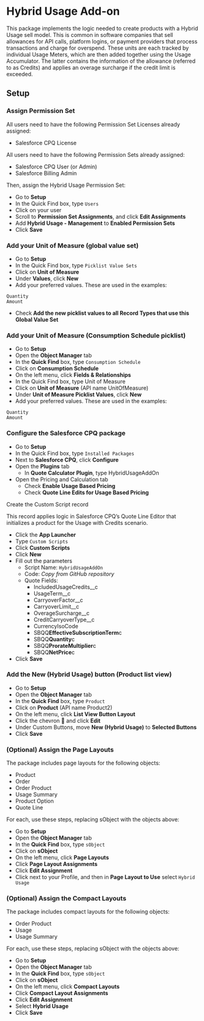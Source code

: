 # Hybrid Usage Add-on

This package implements the logic needed to create products with a Hybrid Usage sell model. This is common in software companies that sell allowances for API calls, platform logins, or payment providers that process transactions and charge for overspend. These units are each tracked by individual Usage Meters, which are then added together using the Usage Accumulator. The latter contains the information of the allowance (referred to as Credits) and applies an overage surcharge if the credit limit is exceeded.

## Setup

### Assign Permission Set

All users need to have the following Permission Set Licenses already assigned:

- Salesforce CPQ License

All users need to have the following Permission Sets already assigned:

- Salesforce CPQ User (or Admin)
- Salesforce Billing Admin

Then, assign the Hybrid Usage Permission Set:

- Go to **Setup**
- In the Quick Find box, type `Users`
- Click on your user
- Scroll to **Permission Set Assignments**, and click **Edit Assignments**
- Add **Hybrid Usage - Management** to **Enabled Permission Sets**
- Click **Save**

### Add your Unit of Measure (global value set)

- Go to **Setup**
- In the Quick Find box, type `Picklist Value Sets`
- Click on **Unit of Measure**
- Under **Values**, click **New**
- Add your preferred values. These are used in the examples:

```
Quantity
Amount
```

- Check **Add the new picklist values to all Record Types that use this Global Value Set**

### Add your Unit of Measure (Consumption Schedule picklist)

- Go to **Setup**
- Open the **Object Manager** tab
- In the **Quick Find** box, type `Consumption Schedule`
- Click on **Consumption Schedule**
- On the left menu, click **Fields & Relationships**
- In the Quick Find box, type Unit of Measure
- Click on **Unit of Measure** (API name UnitOfMeasure)
- Under **Unit of Measure Picklist Values**, click **New**
- Add your preferred values. These are used in the examples:

```
Quantity
Amount
```

### Configure the Salesforce CPQ package

- Go to **Setup**
- In the Quick Find box, type `Installed Packages`
- Next to **Salesforce CPQ**, click **Configure**
- Open the **Plugins** tab
  - In **Quote Calculator Plugin**, type HybridUsageAddOn
- Open the Pricing and Calculation tab
  - Check **Enable Usage Based Pricing**
  - Check **Quote Line Edits for Usage Based Pricing**

Create the Custom Script record

This record applies logic in Salesforce CPQ’s Quote Line Editor that initializes a product for the Usage with Credits scenario.

- Click the **App Launcher**
- Type `Custom Scripts`
- Click **Custom Scripts**
- Click **New**
- Fill out the parameters
  - Script Name: `HybridUsageAddOn`
  - Code: _Copy from GitHub repository_
  - Quote Fields:
    - IncludedUsageCredits\_\_c
    - UsageTerm\_\_c
    - CarryoverFactor\_\_c
    - CarryoverLimit\_\_c
    - OverageSurcharge\_\_c
    - CreditCarryoverType\_\_c
    - CurrencyIsoCode
    - SBQQ**EffectiveSubscriptionTerm**c
    - SBQQ**Quantity**c
    - SBQQ**ProrateMultiplier**c
    - SBQQ**NetPrice**c
- Click **Save**

### Add the New (Hybrid Usage) button (Product list view)

- Go to **Setup**
- Open the **Object Manager** tab
- In the **Quick Find** box, type `Product`
- Click on **Product** (API name Product2)
- On the left menu, click **List View Button Layout**
- Click the chevron 🔽 and click **Edit**
- Under Custom Buttons, move **New (Hybrid Usage)** to **Selected Buttons**
- Click **Save**

### (Optional) Assign the Page Layouts

The package includes page layouts for the following objects:

- Product
- Order
- Order Product
- Usage Summary
- Product Option
- Quote Line

For each, use these steps, replacing sObject with the objects above:

- Go to **Setup**
- Open the **Object Manager** tab
- In the **Quick Find** box, type `sObject`
- Click on **sObject**
- On the left menu, click **Page Layouts**
- Click **Page Layout Assignments**
- Click **Edit Assignment**
- Click next to your Profile, and then in **Page Layout to Use** select `Hybrid Usage`

### (Optional) Assign the Compact Layouts

The package includes compact layouts for the following objects:

- Order Product
- Usage
- Usage Summary

For each, use these steps, replacing sObject with the objects above:

- Go to **Setup**
- Open the **Object Manager** tab
- In the **Quick Find** box, type `sObject`
- Click on **sObject**
- On the left menu, click **Compact Layouts**
- Click **Compact Layout Assignments**
- Click **Edit Assignment**
- Select **Hybrid Usage**
- Click **Save**
